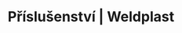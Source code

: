 ---
Filename: "prislusenstvo?pg=18"
Link: "file:/Users/vinayakpatel/Downloads/www.weldplast.cz/produkty/prislusenstvo%3Fpg=18"
product_name: "null"
product_id: "null"
title: "Příslušenství | Weldplast"
product_desc: ""
product_specs: ""
product_downloads: ""
href: ""
p_desc_2: ""
accessories: ""
similar_products: ""
---